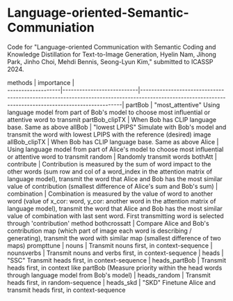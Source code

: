 # Language-oriented-Semantic-Communiation
Code for "Language-oriented Communication with Semantic Coding and Knowledge Distillation for Text-to-Image Generation, Hyelin Nam, Jihong Park, Jinho Choi, Mehdi Bennis, Seong-Lyun Kim," submitted to ICASSP 2024.


methods            |       importance          |     
-------------------|---------------------------|-----------------------------------------------------------------------------------------------------------------------------------------------------|
partBob            |                                   "most_attentive" Using language model from part of Bob's model to choose most influential or attentive word to transmit
partBob_clipTX     |                                 When Bob has CLIP language base. Same as above
allBob             |                                    "lowest LPIPS" Simulate with Bob's model and transmit the word with lowest LPIPS with the reference (desired) image
allBob_clipTX      |                                  When Bob has CLIP language base. Same as above
Alice              |                                     Using language model from part of Alice's model to choose most influential or attentive word to transmit
random             |                                  Randomly transmit words
bothAtt            |   contribute              |    Contribution is measured by the sum of word impact to the other words (sum row and col of a word_index in the attention matrix of language model), transmit the word that Alice and Bob has the most similar value of contribution (smallest difference of Alice's sum and Bob's sum) 
                   |     combination           |     Combination is measured by the value of word to another word (value of x_cor: word, y_cor: another word in the attention matrix of language model), transmit the word that Alice and Bob has the most similar value of combination with last sent word. First transmitting word is selected through 'contribution' method
bothcrossatt       |                                  Compare Alice and Bob's contribution map (which part of image each word is describing / generating), transmit the word with similar map (smallest difference of two maps)
prompttune         | nouns                     |   Transmit nouns first, in context-sequence
                   |      nounsverbs           |      Transmit nouns and verbs first, in context-sequence
                   |      heads                |        "SSC" Transmit heads first, in context-sequence
                   |      heads_partBob        |     Transmit heads first, in context like partBob (Measure priority within the head words through language model from Bob's model)
                   |      heads_random         |    Transmit heads first, in random-sequence
                   |      heads_skd            |       "SKD" Finetune Alice and transmit heads first, in context-sequence
      
